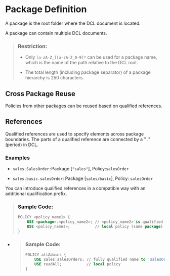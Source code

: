 <!-- loioc0df43e48d5b41a796b34b1b6463bcc1 -->

# Package Definition

A package is the root folder where the DCL document is located.



A package can contain multiple DCL documents.

> ### Restriction:  
> -   Only `[a-zA-Z_][a-zA-Z_0-9]*` can be used for a package name, which is the name of the path relative to the DCL root.
> 
> -   The total length \(including package separator\) of a package hierarchy is 250 characters.



<a name="loioc0df43e48d5b41a796b34b1b6463bcc1__section_nyy_rsn_gpb"/>

## Cross Package Reuse

Policies from other packages can be reused based on qualified references.



<a name="loioc0df43e48d5b41a796b34b1b6463bcc1__section_hms_xxn_gpb"/>

## References

Qualified references are used to specify elements across package boundaries. The parts of a qualified reference are connected by a "`.`" \(period\) in DCL.



### Examples

-   `sales.SalesOrder:`Package \[`"sales"`\], Policy:`salesOrder`

-   `sales.basic.salesOrder`: Package \[`sales/basic`\], Policy: `salesOrder`


You can introduce qualified references in a compatible way with an additional qualification prefix.

> ### Sample Code:  
> ```sql
> POLICY <policy_name1> {
>     USE <package>.<policy_name2>; // <policy_name2> is qualified by <package>
>     USE <policy_name3>;           // local policy (same package)
> }
> ```

-   > ### Sample Code:  
    > ```sql
    > POLICY allAdmins {
    >     USE sales.salesOrders; // fully qualified name to 'salesOrders' in package 'sales'
    >     USE readAll;           // local policy
    > }
    > ```



